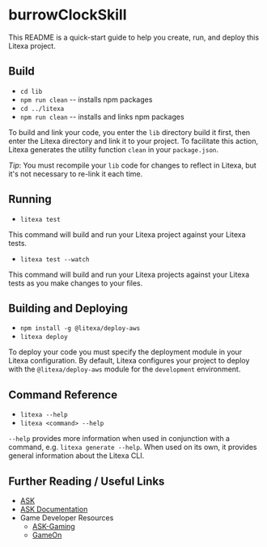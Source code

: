 # burrowClockSkill

This README is a quick-start guide to help you create, run, and deploy this Litexa project.

## Build

* `cd lib`
* `npm run clean` -- installs npm packages
* `cd ../litexa`
* `npm run clean` -- installs and links npm packages

To build and link your code, you enter the `lib` directory build it first, then 
enter the Litexa directory and link it to your project. To facilitate this action, Litexa generates the utility 
function `clean` in your `package.json`.

*Tip*: You must recompile your `lib` code for changes to reflect in Litexa, but it's not necessary to re-link it each time.

## Running

* `litexa test`

This command will build and run your Litexa project against your Litexa tests.

* `litexa test --watch`

This command will build and run your Litexa projects against your Litexa tests as you make changes to your files.

## Building and Deploying

* `npm install -g @litexa/deploy-aws`
* `litexa deploy`

To deploy your code you must specify the deployment module in your Litexa configuration. By default, Litexa 
configures your project to deploy with the `@litexa/deploy-aws` module for the `development` environment.

## Command Reference

* `litexa --help`
* `litexa <command> --help`

`--help` provides more information when used in conjunction with a command, e.g. `litexa generate --help`. When used
on its own, it provides general information about the Litexa CLI.

## Further Reading / Useful Links

* [ASK](https://developer.amazon.com/alexa-skills-kit/)
* [ASK Documentation](https://developer.amazon.com/docs/ask-overviews/build-skills-with-the-alexa-skills-kit.html)
* Game Developer Resources
  * [ASK-Gaming](https://developer.amazon.com/alexa-skills-kit/gaming)
  * [GameOn](https://developer.amazon.com/docs/gameon/overview.html)

